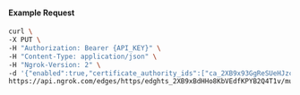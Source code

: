 <!-- Code generated for API Clients. DO NOT EDIT. -->

#### Example Request

```bash
curl \
-X PUT \
-H "Authorization: Bearer {API_KEY}" \
-H "Content-Type: application/json" \
-H "Ngrok-Version: 2" \
-d '{"enabled":true,"certificate_authority_ids":["ca_2XB9x93GgReSUeHJzcO7H5Y2C1Z"]}' \
https://api.ngrok.com/edges/https/edghts_2XB9xBdHHo8KbVEdfKPYB2Q4T1v/mutual_tls
```
